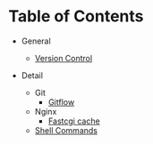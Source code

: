 # Table of Contents

* General
  * [Version Control](/general/version-control/README.md)

* Detail
  * Git
    * [Gitflow](/detail/git/gitflow/README.md)
  * Nginx
    * [Fastcgi cache](/detail/nginx/fastcgi-cache/README.md)
  * [Shell Commands](/detail/shell/README.md)
